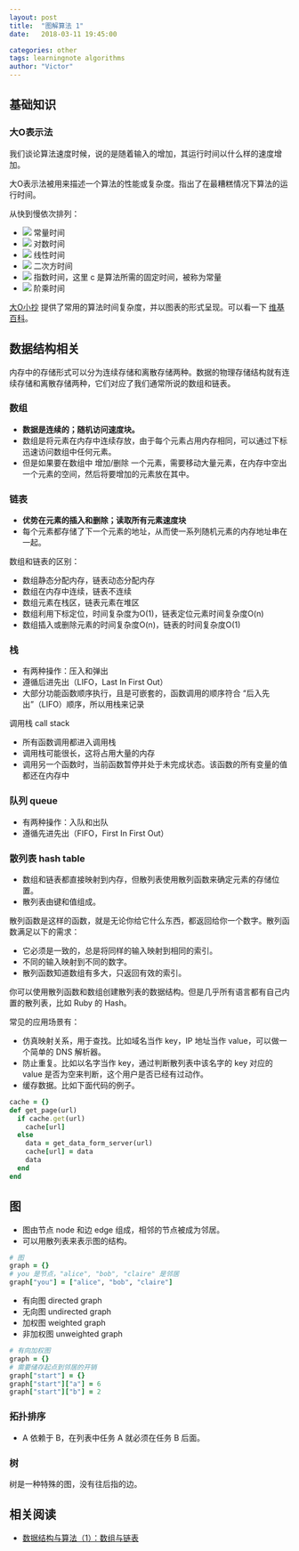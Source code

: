```yaml
---
layout: post
title:  "图解算法 1"
date:   2018-03-11 19:45:00

categories: other
tags: learningnote algorithms
author: "Victor"
---
```


## 基础知识
### 大O表示法

我们谈论算法速度时候，说的是随着输入的增加，其运行时间以什么样的速度增加。

大O表示法被用来描述一个算法的性能或复杂度。指出了在最糟糕情况下算法的运行时间。

从快到慢依次排列：

* ![](https://wikimedia.org/api/rest_v1/media/math/render/svg/7b8d37856ce892bd7ee9a9f58ffea0febee5e9bc) 常量时间
* ![](https://wikimedia.org/api/rest_v1/media/math/render/svg/6c35c6c21c30a5643d3100b7993f907b58cf79cf) 对数时间
* ![](https://wikimedia.org/api/rest_v1/media/math/render/svg/8bc936ac28af050e96d7262b89eb11af36bcc958) 线性时间
* ![](https://wikimedia.org/api/rest_v1/media/math/render/svg/b4a9cde84a808a1c8b6658032611f99e7fa0bb13) 二次方时间
* ![](https://wikimedia.org/api/rest_v1/media/math/render/svg/a830bd28003689e75eb85a330c2017413dcceb98) 指数时间，这里 c 是算法所需的固定时间，被称为常量
* ![](https://wikimedia.org/api/rest_v1/media/math/render/svg/f5a7957bb5d704181437f3fcf22b257ecbe699a7) 阶乘时间

[大O小抄](http://bigocheatsheet.com/) 提供了常用的算法时间复杂度，并以图表的形式呈现。可以看一下 [维基百科](https://zh.wikipedia.org/wiki/%E5%A4%A7O%E7%AC%A6%E5%8F%B7)。

## 数据结构相关

内存中的存储形式可以分为连续存储和离散存储两种。数据的物理存储结构就有连续存储和离散存储两种，它们对应了我们通常所说的数组和链表。

### 数组

* **数据是连续的；随机访问速度块。**
* 数组是将元素在内存中连续存放，由于每个元素占用内存相同，可以通过下标迅速访问数组中任何元素。
* 但是如果要在数组中 增加/删除 一个元素，需要移动大量元素，在内存中空出一个元素的空间，然后将要增加的元素放在其中。

### 链表

* **优势在元素的插入和删除；读取所有元素速度块**
* 每个元素都存储了下一个元素的地址，从而使一系列随机元素的内存地址串在一起。

数组和链表的区别：

* 数组静态分配内存，链表动态分配内存
* 数组在内存中连续，链表不连续
* 数组元素在栈区，链表元素在堆区
* 数组利用下标定位，时间复杂度为O(1)，链表定位元素时间复杂度O(n)
* 数组插入或删除元素的时间复杂度O(n)，链表的时间复杂度O(1)

### 栈

* 有两种操作：压入和弹出
* 遵循后进先出（LIFO，Last In First Out）
* 大部分功能函数顺序执行，且是可嵌套的，函数调用的顺序符合 “后入先出”（LIFO）顺序，所以用栈来记录

调用栈 call stack

* 所有函数调用都进入调用栈
* 调用栈可能很长，这将占用大量的内存
* 调用另一个函数时，当前函数暂停并处于未完成状态。该函数的所有变量的值都还在内存中

### 队列 queue

* 有两种操作：入队和出队
* 遵循先进先出（FIFO，First In First Out）


### 散列表 hash table

* 数组和链表都直接映射到内存，但散列表使用散列函数来确定元素的存储位置。
* 散列表由键和值组成。

散列函数是这样的函数，就是无论你给它什么东西，都返回给你一个数字。散列函数满足以下的需求：

* 它必须是一致的，总是将同样的输入映射到相同的索引。
* 不同的输入映射到不同的数字。
* 散列函数知道数组有多大，只返回有效的索引。

你可以使用散列函数和数组创建散列表的数据结构。但是几乎所有语言都有自己内置的散列表，比如 Ruby 的 Hash。

常见的应用场景有：

* 仿真映射关系，用于查找。比如域名当作 key，IP 地址当作 value，可以做一个简单的 DNS 解析器。
* 防止重复。比如以名字当作 key，通过判断散列表中该名字的 key 对应的 value 是否为空来判断，这个用户是否已经有过动作。
* 缓存数据。比如下面代码的例子。

```ruby
cache = {}
def get_page(url)
  if cache.get(url)
    cache[url]
  else
    data = get_data_form_server(url)
    cache[url] = data
    data
  end
end
```

## 图

* 图由节点 node 和边 edge 组成，相邻的节点被成为邻居。
* 可以用散列表来表示图的结构。

```ruby
# 图
graph = {}
# you 是节点，"alice", "bob", "claire" 是邻居
graph["you"] = ["alice", "bob", "claire"]
```

* 有向图 directed graph
* 无向图 undirected graph
* 加权图 weighted graph
* 非加权图 unweighted graph

```ruby
# 有向加权图
graph = {}
# 需要储存起点到邻居的开销
graph["start"] = {}
graph["start"]["a"] = 6
graph["start"]["b"] = 2
```

### 拓扑排序

* A 依赖于 B，在列表中任务 A 就必须在任务 B 后面。

### 树

树是一种特殊的图，没有往后指的边。

## 相关阅读

* [数据结构与算法（1）：数组与链表](https://plushunter.github.io/2017/07/18/%E6%95%B0%E6%8D%AE%E7%BB%93%E6%9E%84%E4%B8%8E%E7%AE%97%E6%B3%95%EF%BC%881%EF%BC%89%EF%BC%9A%E9%93%BE%E8%A1%A8/)
